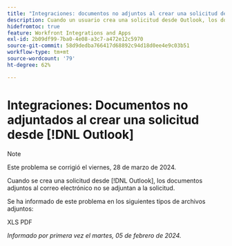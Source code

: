 ```yaml
---
title: "Integraciones: documentos no adjuntos al crear una solicitud desde Outlook"
description: Cuando un usuario crea una solicitud desde Outlook, los documentos adjuntos al correo electrónico no se adjuntan a la solicitud.
hidefromtoc: true
feature: Workfront Integrations and Apps
exl-id: 2b09df99-7ba0-4e08-a3c7-a472e12c5970
source-git-commit: 58d9dedba766417d68892c94d18d0ee4e9c03b51
workflow-type: tm+mt
source-wordcount: '79'
ht-degree: 62%

---
```


# Integraciones: Documentos no adjuntados al crear una solicitud desde [!DNL Outlook]

>[!NOTE]
>
>Este problema se corrigió el viernes, 28 de marzo de 2024.

Cuando se crea una solicitud desde [!DNL Outlook], los documentos adjuntos al correo electrónico no se adjuntan a la solicitud.

Se ha informado de este problema en los siguientes tipos de archivos adjuntos:

XLS
PDF

_Informado por primera vez el martes, 05 de febrero de 2024._
